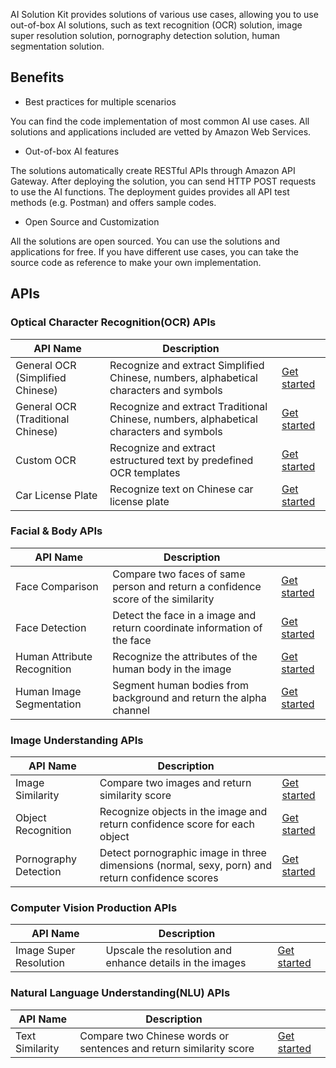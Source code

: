 AI Solution Kit provides solutions of various use cases, allowing you to use out-of-box AI solutions, such as text recognition (OCR) solution, image super resolution solution, pornography detection solution, human segmentation solution.


## Benefits
*  Best practices for multiple scenarios

You can find the code implementation of most common AI use cases. All solutions and applications included are vetted by Amazon Web Services.

*  Out-of-box AI features

The solutions automatically create RESTful APIs through Amazon API Gateway. After deploying the solution, you can send HTTP POST requests to use the AI functions. The deployment guides provides all API test methods (e.g. Postman) and offers sample codes.

*  Open Source and Customization

All the solutions are open sourced. You can use the solutions and applications for free. If you have different use cases, you can take the source code as reference to make your own implementation.


## APIs

### **Optical Character Recognition(OCR) APIs**
|    **API Name**   | **Description**    |  |
|--------------|------------|-------------|
|General OCR (Simplified Chinese)|Recognize and extract Simplified Chinese, numbers, alphabetical characters and symbols|[Get started](deploy-general-ocr.md)|
|General OCR (Traditional Chinese)|Recognize and extract Traditional Chinese, numbers, alphabetical characters and symbols|[Get started](deploy-general-ocr-traditional.md)|
|Custom OCR|Recognize and extract estructured text by predefined OCR templates|[Get started](deploy-custom-ocr.md)|
|Car License Plate|Recognize text on Chinese car license plate|[Get started](deploy-car-license-plate.md)|

### **Facial & Body APIs**
|    **API Name**   | **Description**    |  |
|--------------|------------|-------------|
|Face Comparison|Compare two faces of same person and return a confidence score of the similarity|[Get started](deploy-face-comparison.md)|
|Face Detection|Detect the face in a image and return coordinate information of the face|[Get started](deploy-face-detection.md)|
|Human Attribute Recognition |Recognize the attributes of the human body in the image|[Get started](deploy-human-attribute-recognition.md)|
|Human Image Segmentation|Segment human bodies from background and return the alpha channel|[Get started](deploy-human-image-segmentation.md)|

### **Image Understanding APIs**
|    **API Name**   | **Description**    |  |
|--------------|------------|-------------|
|Image Similarity|Compare two images and return similarity score|[Get started](deploy-text-similarity.md)|
|Object Recognition|Recognize objects in the image and return confidence score for each object|[Get started](deploy-object-recognition.md)|
|Pornography Detection|Detect pornographic image in three dimensions (normal, sexy, porn) and return confidence scores|[Get started](deploy-pornography-detection.md)|

### **Computer Vision Production APIs**
|    **API Name**   | **Description**    |  |
|--------------|------------|-------------|
|Image Super Resolution|Upscale the resolution and enhance details in the images|[Get started](deploy-image-super-resolution.md)|

### **Natural Language Understanding(NLU) APIs**
|    **API Name**   | **Description**    |  |
|--------------|------------|-------------|
|Text Similarity|Compare two Chinese words or sentences and return similarity score|[Get started](deploy-text-similarity.md)|

<!--
### **语音技术**
|    **名称**   | **描述**    | **部署说明** |
|--------------|------------|-------------|
|||
-->